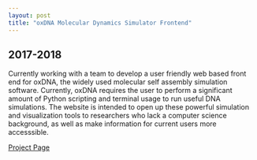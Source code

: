 ```yaml
---
layout: post
title: "oxDNA Molecular Dynamics Simulator Frontend"
---
```

## 2017-2018
Currently working with a team to develop a user friendly web based front end for oxDNA, the widely used molecular self assembly simulation software. Currently, oxDNA requires the user to perform a significant amount of Python scripting and terminal usage to run useful DNA simulations. The website is intended to open up these powerful simulation and visualization tools to researchers who lack a computer science background, as well as make information for current users more accesssible.

<a href="http://capstone.csce.uark.edu/?page_id=5817" target="_blank">Project Page</a> 

